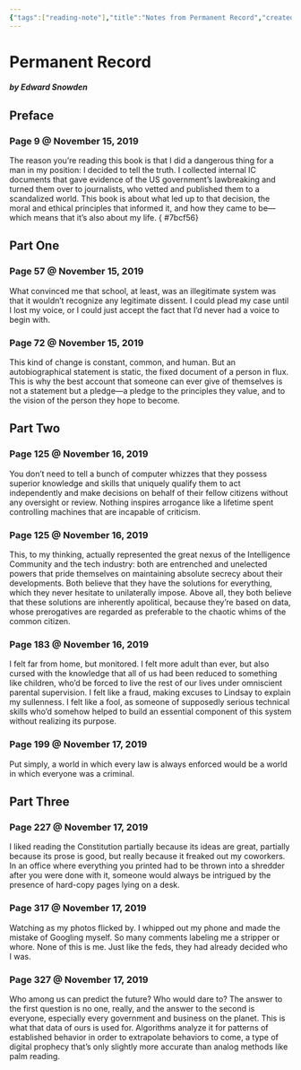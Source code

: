 ```yaml
---
{"tags":["reading-note"],"title":"Notes from Permanent Record","created":"2019-11-15T17:42:24+06:00","updated":"2023-01-30T23:45:06+06:00","dg-publish":true,"maturity":"reading-note","permalink":"/personal/reading/notes-and-highlights/permanent-record/","dgPassFrontmatter":true,"noteIcon":"reading-note"}
---
```


# Permanent Record
##### by Edward Snowden

## Preface 
### Page 9 @ November 15, 2019
The reason you’re reading this book is that I did a dangerous thing for a man in my position: I decided to tell the truth. I collected internal IC documents that gave evidence of the US government’s lawbreaking and turned them over to journalists, who vetted and published them to a scandalized world. This book is about what led up to that decision, the moral and ethical principles that informed it, and how they came to be—which means that it’s also about my life.
{ #7bcf56}


## Part One 
### Page 57 @ November 15, 2019
What convinced me that school, at least, was an illegitimate system was that it wouldn’t recognize any legitimate dissent. I could plead my case until I lost my voice, or I could just accept the fact that I’d never had a voice to begin with.

### Page 72 @ November 15, 2019
This kind of change is constant, common, and human. But an autobiographical statement is static, the fixed document of a person in flux. This is why the best account that someone can ever give of themselves is not a statement but a pledge—a pledge to the principles they value, and to the vision of the person they hope to become.

## Part Two 
### Page 125 @ November 16, 2019
You don’t need to tell a bunch of computer whizzes that they possess superior knowledge and skills that uniquely qualify them to act independently and make decisions on behalf of their fellow citizens without any oversight or review. Nothing inspires arrogance like a lifetime spent controlling machines that are incapable of criticism.

### Page 125 @ November 16, 2019
This, to my thinking, actually represented the great nexus of the Intelligence Community and the tech industry: both are entrenched and unelected powers that pride themselves on maintaining absolute secrecy about their developments. Both believe that they have the solutions for everything, which they never hesitate to unilaterally impose. Above all, they both believe that these solutions are inherently apolitical, because they’re based on data, whose prerogatives are regarded as preferable to the chaotic whims of the common citizen.

### Page 183 @ November 16, 2019
I felt far from home, but monitored. I felt more adult than ever, but also cursed with the knowledge that all of us had been reduced to something like children, who’d be forced to live the rest of our lives under omniscient parental supervision. I felt like a fraud, making excuses to Lindsay to explain my sullenness. I felt like a fool, as someone of supposedly serious technical skills who’d somehow helped to build an essential component of this system without realizing its purpose.

### Page 199 @ November 17, 2019
Put simply, a world in which every law is always enforced would be a world in which everyone was a criminal.

## Part Three 
### Page 227 @ November 17, 2019
I liked reading the Constitution partially because its ideas are great, partially because its prose is good, but really because it freaked out my coworkers. In an office where everything you printed had to be thrown into a shredder after you were done with it, someone would always be intrigued by the presence of hard-copy pages lying on a desk.

### Page 317 @ November 17, 2019
Watching as my photos flicked by. I whipped out my phone and made the mistake of Googling myself. So many comments labeling me a stripper or whore. None of this is me. Just like the feds, they had already decided who I was.

### Page 327 @ November 17, 2019
Who among us can predict the future? Who would dare to? The answer to the first question is no one, really, and the answer to the second is everyone, especially every government and business on the planet. This is what that data of ours is used for. Algorithms analyze it for patterns of established behavior in order to extrapolate behaviors to come, a type of digital prophecy that’s only slightly more accurate than analog methods like palm reading.